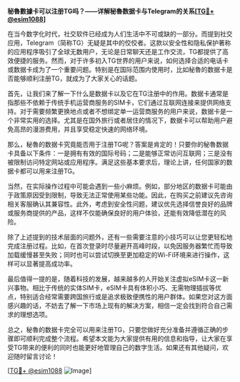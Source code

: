 **秘魯數據卡可以注册TG吗？——详解秘魯数据卡与Telegram的关系[[TG💪+ @esim1088](https://t.me/s/esim1088)]**

在当今数字化时代，社交软件已经成为人们生活中不可或缺的一部分。而提到社交应用，Telegram（简称TG）无疑是其中的佼佼者。这款以安全性和隐私保护著称的应用程序吸引了全球无数用户，无论是日常聊天还是工作交流，TG都提供了高效便捷的服务。然而，对于许多初入TG世界的用户来说，如何选择合适的电话卡或数据卡成为了一个重要问题。特别是在国际范围内使用时，比如秘魯的数据卡是否能够顺利注册TG，就成为了大家关心的话题。

首先，让我们来了解一下什么是数据卡以及它在TG注册中的作用。数据卡通常是指那些不依赖于传统手机运营商服务的SIM卡，它们通过互联网连接来提供网络支持。对于需要频繁更换地点或者不想绑定单一运营商服务的用户来说，数据卡是一个非常实用的选择。尤其是在国外旅行或者居住的情况下，数据卡可以帮助用户避免高昂的漫游费用，并且享受稳定快速的网络环境。

那么，秘魯的数据卡究竟能否用于注册TG呢？答案是肯定的！只要你的秘魯数据卡具备以下条件：一是拥有有效的国际号码；二是能够正常访问互联网；三是没有被限制访问特定网站或应用程序。满足这些基本要求后，理论上讲，任何国家的数据卡都可以用来注册TG。

当然，在实际操作过程中可能会遇到一些小麻烦。例如，部分地区的数据卡可能由于政策原因受到限制，导致无法正常使用某些功能。因此，在购买之前建议先咨询相关客服确认其兼容性。此外，考虑到安全性问题，建议优先选择信誉良好的品牌或服务商提供的产品，这样不仅能确保良好的用户体验，还能有效降低潜在的风险。

除了上述提到的技术层面的问题外，还有一些需要注意的小技巧可以让您更轻松地完成注册过程。比如，在首次登录时尽量避开高峰时段，以免因服务器繁忙而导致加载缓慢甚至失败；同时也可以尝试切换至更加稳定的Wi-Fi环境来进行操作，这样可以显著提高成功率。

最后值得一提的是，随着科技的发展，越来越多的人开始关注虚拟eSIM卡这一新兴事物。相比于传统的实体SIM卡，eSIM卡具有体积小巧、无需物理插拔等优点，特别适合经常需要跨国旅行或是追求极致便携性的用户群体。如果您对这方面感兴趣的话，不妨去了解一下市场上现有的解决方案，相信一定会找到符合自己需求的理想选项。

总之，秘魯的数据卡完全可以用来注册TG，只要您做好充分准备并遵循正确的步骤即可顺利完成整个流程。希望本文能为大家提供有用的信息和指导，让大家在享受TG带来的便利的同时也能更好地管理自己的数字生活。如果还有其他疑问，欢迎随时留言讨论！

[[TG💪+ @esim1088](https://t.me/s/esim1088) ![Image](https://i.postimg.cc/4NQfJmqS/Snipaste-2025-05-13-00-14-12.png)]